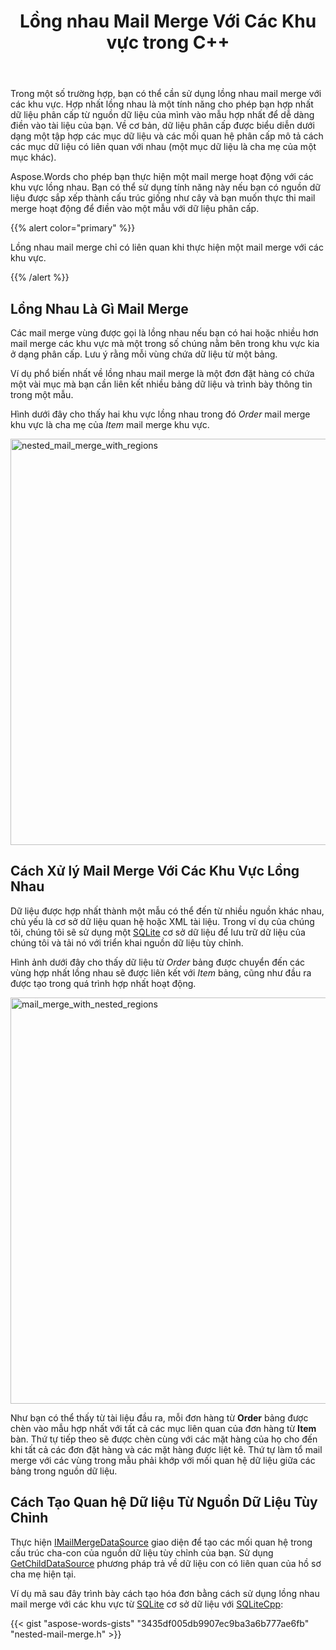 ﻿---
title: Lồng nhau Mail Merge Với Các Khu vực trong C++
second_title: Aspose.Words cho C++
articleTitle: Lồng nhau Mail Merge Với Các Khu Vực
linktitle: Lồng nhau Mail Merge Với Các Khu Vực
type: docs
description: "Thực hiện một mail merge hoạt động với các khu vực lồng nhau bằng cách sử dụng C++. Hợp nhất lồng nhau là một tính năng cho phép bạn hợp nhất dữ liệu phân cấp từ nguồn dữ liệu của mình vào mẫu hợp nhất của bạn."
keywords: "mail merge with nested regions c++"
weight: 30
url: /vi/cpp/nested-mail-merge-with-regions/
---

Trong một số trường hợp, bạn có thể cần sử dụng lồng nhau mail merge với các khu vực. Hợp nhất lồng nhau là một tính năng cho phép bạn hợp nhất dữ liệu phân cấp từ nguồn dữ liệu của mình vào mẫu hợp nhất để dễ dàng điền vào tài liệu của bạn. Về cơ bản, dữ liệu phân cấp được biểu diễn dưới dạng một tập hợp các mục dữ liệu và các mối quan hệ phân cấp mô tả cách các mục dữ liệu có liên quan với nhau (một mục dữ liệu là cha mẹ của một mục khác).

Aspose.Words cho phép bạn thực hiện một mail merge hoạt động với các khu vực lồng nhau. Bạn có thể sử dụng tính năng này nếu bạn có nguồn dữ liệu được sắp xếp thành cấu trúc giống như cây và bạn muốn thực thi mail merge hoạt động để điền vào một mẫu với dữ liệu phân cấp.

{{% alert color="primary" %}}

Lồng nhau mail merge chỉ có liên quan khi thực hiện một mail merge với các khu vực.

{{% /alert %}}

## Lồng Nhau Là Gì Mail Merge

Các mail merge vùng được gọi là lồng nhau nếu bạn có hai hoặc nhiều hơn mail merge các khu vực mà một trong số chúng nằm bên trong khu vực kia ở dạng phân cấp. Lưu ý rằng mỗi vùng chứa dữ liệu từ một bảng.

Ví dụ phổ biến nhất về lồng nhau mail merge là một đơn đặt hàng có chứa một vài mục mà bạn cần liên kết nhiều bảng dữ liệu và trình bày thông tin trong một mẫu.

Hình dưới đây cho thấy hai khu vực lồng nhau trong đó *Order* mail merge khu vực là cha mẹ của *Item* mail merge khu vực.

<img src="nested-mail-merge-with-regions-1.png" alt="nested_mail_merge_with_regions" style="width:650px"/>

## Cách Xử lý Mail Merge Với Các Khu Vực Lồng Nhau

Dữ liệu được hợp nhất thành một mẫu có thể đến từ nhiều nguồn khác nhau, chủ yếu là cơ sở dữ liệu quan hệ hoặc XML tài liệu. Trong ví dụ của chúng tôi, chúng tôi sẽ sử dụng một [SQLite](https://www.sqlite.org/index.html) cơ sở dữ liệu để lưu trữ dữ liệu của chúng tôi và tải nó với triển khai nguồn dữ liệu tùy chỉnh.

Hình ảnh dưới đây cho thấy dữ liệu từ *Order* bảng được chuyển đến các vùng hợp nhất lồng nhau sẽ được liên kết với *Item* bảng, cũng như đầu ra được tạo trong quá trình hợp nhất hoạt động.

<img src="nested-mail-merge-with-regions-2.png" alt="mail_merge_with_nested_regions" style="width:650px"/>

Như bạn có thể thấy từ tài liệu đầu ra, mỗi đơn hàng từ **Order** bảng được chèn vào mẫu hợp nhất với tất cả các mục liên quan của đơn hàng từ **Item** bàn. Thứ tự tiếp theo sẽ được chèn cùng với các mặt hàng của họ cho đến khi tất cả các đơn đặt hàng và các mặt hàng được liệt kê. Thứ tự làm tổ mail merge với các vùng trong mẫu phải khớp với mối quan hệ dữ liệu giữa các bảng trong nguồn dữ liệu.

## Cách Tạo Quan hệ Dữ liệu Từ Nguồn Dữ Liệu Tùy Chỉnh

Thực hiện [IMailMergeDataSource](https://reference.aspose.com/words/cpp/aspose.words.mailmerging/imailmergedatasource/) giao diện để tạo các mối quan hệ trong cấu trúc cha-con của nguồn dữ liệu tùy chỉnh của bạn. Sử dụng [GetChildDataSource](https://reference.aspose.com/words/cpp/aspose.words.mailmerging/imailmergedatasource/getchilddatasource/) phương pháp trả về dữ liệu con có liên quan của hồ sơ cha mẹ hiện tại.

Ví dụ mã sau đây trình bày cách tạo hóa đơn bằng cách sử dụng lồng nhau mail merge với các khu vực từ [SQLite](https://www.sqlite.org/index.html) cơ sở dữ liệu với [SQLiteCpp](https://github.com/SRombauts/SQLiteCpp):

{{< gist "aspose-words-gists" "3435df005db9907ec9ba3a6b777ae6fb" "nested-mail-merge.h" >}}